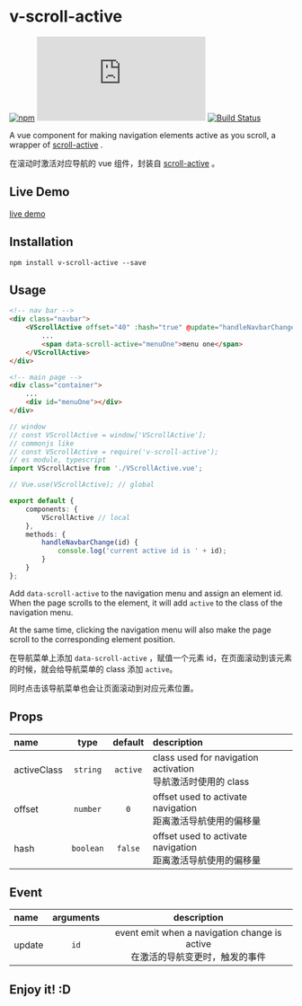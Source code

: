 # v-scroll-active

[![npm](https://img.shields.io/npm/v/v-scroll-active)](https://www.npmjs.com/package/v-scroll-active)
[![file size](https://img.shields.io/github/size/shalldie/scroll-active/dist/v-scroll-active.js)](https://github.com/shalldie/scroll-active)
[![Build Status](https://github.com/shalldie/scroll-active/actions/workflows/node.js.yml/badge.svg)](https://github.com/shalldie/scroll-active/actions)

A vue component for making navigation elements active as you scroll, a wrapper of [scroll-active][scroll-active] .

在滚动时激活对应导航的 vue 组件，封装自 [scroll-active][scroll-active] 。

## Live Demo

[live demo](https://shalldie.github.io/demos/v-scroll-active/)

## Installation

    npm install v-scroll-active --save

## Usage

```html
<!-- nav bar -->
<div class="navbar">
    <VScrollActive offset="40" :hash="true" @update="handleNavbarChange">
        ...
        <span data-scroll-active="menuOne">menu one</span>
    </VScrollActive>
</div>

<!-- main page -->
<div class="container">
    ...
    <div id="menuOne"></div>
</div>
```

```ts
// window
// const VScrollActive = window['VScrollActive'];
// commonjs like
// const VScrollActive = require('v-scroll-active');
// es module, typescript
import VScrollActive from './VScrollActive.vue';

// Vue.use(VScrollActive); // global

export default {
    components: {
        VScrollActive // local
    },
    methods: {
        handleNavbarChange(id) {
            console.log('current active id is ' + id);
        }
    }
};
```

Add `data-scroll-active` to the navigation menu and assign an element id. When the page scrolls to the element, it will add `active` to the class of the navigation menu.

At the same time, clicking the navigation menu will also make the page scroll to the corresponding element position.

在导航菜单上添加 `data-scroll-active` ，赋值一个元素 id，在页面滚动到该元素的时候，就会给导航菜单的 class 添加 `active`。

同时点击该导航菜单也会让页面滚动到对应元素位置。

## Props

| name        |   type    | default  | description                                                      |
| :---------- | :-------: | :------: | :--------------------------------------------------------------- |
| activeClass | `string`  | `active` | class used for navigation activation <br> 导航激活时使用的 class |
| offset      | `number`  |   `0`    | offset used to activate navigation <br> 距离激活导航使用的偏移量 |
| hash        | `boolean` | `false`  | offset used to activate navigation <br> 距离激活导航使用的偏移量 |

## Event

| name   | arguments |                                    description                                    |
| :----- | :-------: | :-------------------------------------------------------------------------------: |
| update |   `id`    | event emit when a navigation change is active <br> 在激活的导航变更时，触发的事件 |

## Enjoy it! :D

[scroll-active]: https://github.com/shalldie/scroll-active
